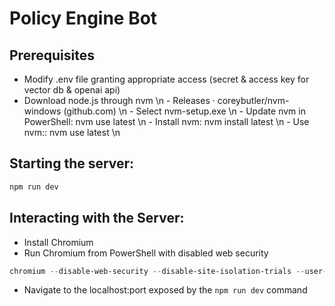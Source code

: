 # Policy Engine Bot

## Prerequisites

- Modify .env file granting appropriate access (secret & access key for vector db & openai api)
- Download node.js through nvm \n
		- Releases · coreybutler/nvm-windows (github.com) \n
        - Select nvm-setup.exe \n
	  - Update nvm in PowerShell: nvm use latest \n
	  - Install nvm: nvm install latest \n
	  - Use nvm:: nvm use latest \n


## Starting the server:

```PowerShell
npm run dev
```

## Interacting with the Server:

- Install Chromium
- Run Chromium from PowerShell with disabled web security

```PowerShell
chromium --disable-web-security --disable-site-isolation-trials --user-data-dir="~/AppData/Local/Temp"
```

- Navigate to the localhost:port exposed by the `npm run dev` command
